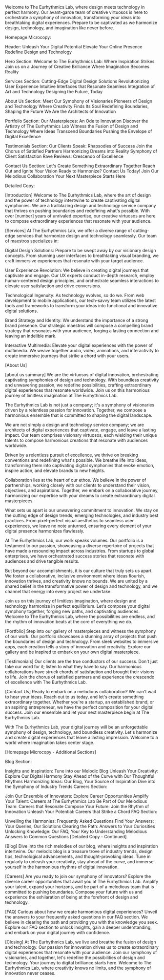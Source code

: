 Welcome to The Eurhythmics Lab, where design meets technology in perfect harmony. Our avant-garde team of creative virtuosos is here to orchestrate a symphony of innovation, transforming your ideas into breathtaking digital experiences. Prepare to be captivated as we harmonize design, technology, and imagination like never before.

Homepage Microcopy:

Header:
Unleash Your Digital Potential
Elevate Your Online Presence
Redefine Design and Technology

Hero Section:
Welcome to The Eurhythmics Lab: Where Inspiration Strikes
Join us on a Journey of Creative Brilliance
Where Imagination Becomes Reality

Services Section:
Cutting-Edge Digital Design Solutions
Revolutionizing User Experience
Intuitive Interfaces that Resonate
Seamless Integration of Art and Technology
Designing the Future, Today

About Us Section:
Meet Our Symphony of Visionaries
Pioneers of Design and Technology
Where Creativity Finds Its Soul
Redefining Boundaries, Shaping the Future
We Are the Architects of Innovation

Portfolio Section:
Our Masterpieces: An Ode to Innovation
Discover the Artistry of The Eurhythmics Lab
Witness the Fusion of Design and Technology
Where Ideas Transcend Boundaries
Pushing the Envelope of Digital Excellence

Testimonials Section:
Our Clients Speak: Rhapsodies of Success
Join the Chorus of Satisfied Partners
Harmonizing Dreams into Reality
Symphony of Client Satisfaction
Rave Reviews: Crescendo of Excellence

Contact Us Section:
Let's Create Something Extraordinary Together
Reach Out and Ignite Your Vision
Ready to Harmonize? Contact Us Today!
Join Our Melodious Collaboration
Your Next Masterpiece Starts Here

Detailed Copy:

[Introduction]
Welcome to The Eurhythmics Lab, where the art of design and the power of technology intertwine to create captivating digital symphonies. We are a trailblazing design and technology service company that thrives on pushing boundaries and redefining what's possible. With over [number] years of unrivaled expertise, our creative virtuosos are here to compose extraordinary experiences that resonate with your audience.

[Services]
At The Eurhythmics Lab, we offer a diverse range of cutting-edge services that harmonize design and technology seamlessly. Our team of maestros specializes in:

Digital Design Solutions: Prepare to be swept away by our visionary design concepts. From stunning user interfaces to breathtaking visual branding, we craft immersive experiences that resonate with your target audience.

User Experience Revolution: We believe in creating digital journeys that captivate and engage. Our UX experts conduct in-depth research, employ human-centered design principles, and orchestrate seamless interactions to elevate user satisfaction and drive conversions.

Technological Ingenuity: As technology evolves, so do we. From web development to mobile applications, our tech-savvy team utilizes the latest tools and frameworks to transform your ideas into functional and innovative digital solutions.

Brand Strategy and Identity: We understand the importance of a strong brand presence. Our strategic maestros will compose a compelling brand strategy that resonates with your audience, forging a lasting connection and leaving an indelible mark.

Interactive Multimedia: Elevate your digital experiences with the power of multimedia. We weave together audio, video, animations, and interactivity to create immersive journeys that strike a chord with your users.

[About Us]

[about us summary]
We are the virtuosos of digital innovation, orchestrating captivating symphonies of design and technology. With boundless creativity and unwavering passion, we redefine possibilities, crafting extraordinary digital experiences that resonate worldwide. Join us on this harmonious journey of limitless imagination at The Eurhythmics Lab.


The Eurhythmics Lab is not just a company; it's a symphony of visionaries driven by a relentless passion for innovation. Together, we compose a harmonious ensemble that is committed to shaping the digital landscape.

We are not simply a design and technology service company; we are architects of digital experiences that captivate, engage, and leave a lasting impact. Our team comprises visionary virtuosos, each wielding their unique talents to compose harmonious creations that resonate with audiences worldwide.

Driven by a relentless pursuit of excellence, we thrive on breaking conventions and redefining what's possible. We breathe life into ideas, transforming them into captivating digital symphonies that evoke emotion, inspire action, and elevate brands to new heights.

Collaboration lies at the heart of our ethos. We believe in the power of partnerships, working closely with our clients to understand their vision, objectives, and aspirations. Together, we embark on a collaborative journey, harmonizing our expertise with your dreams to create extraordinary digital masterpieces.

What sets us apart is our unwavering commitment to innovation. We stay on the cutting edge of design trends, emerging technologies, and industry best practices. From pixel-perfect visual aesthetics to seamless user experiences, we leave no note unturned, ensuring every element of your digital presence harmonizes flawlessly.

At The Eurhythmics Lab, our work speaks volumes. Our portfolio is a testament to our passion, showcasing a diverse repertoire of projects that have made a resounding impact across industries. From startups to global enterprises, we have orchestrated success stories that resonate with audiences and drive tangible results.

But beyond our accomplishments, it is our culture that truly sets us apart. We foster a collaborative, inclusive environment where ideas flourish, innovation thrives, and creativity knows no bounds. We are united by a shared belief in the transformative power of design and technology, and we channel that energy into every project we undertake.

Join us on this journey of limitless imagination, where design and technology harmonize in perfect equilibrium. Let's compose your digital symphony together, forging new paths, and captivating audiences. Welcome to The Eurhythmics Lab, where the possibilities are endless, and the rhythm of innovation beats at the core of everything we do.

[Portfolio]
Step into our gallery of masterpieces and witness the symphony of our work. Our portfolio showcases a stunning array of projects that push the boundaries of design and technology. From sleek websites to immersive apps, each creation tells a story of innovation and creativity. Explore our gallery and be inspired to embark on your own digital masterpiece.

[Testimonials]
Our clients are the true conductors of our success. Don't just take our word for it; listen to what they have to say. Our harmonious collaborations have struck chords of satisfaction and brought their visions to life. Join the chorus of satisfied partners and experience the crescendo of excellence with The Eurhythmics Lab.

[Contact Us]
Ready to embark on a melodious collaboration? We can't wait to hear your ideas. Reach out to us today, and let's create something extraordinary together. Whether you're a startup, an established brand, or an aspiring entrepreneur, we have the perfect composition for your digital success. Join our ensemble and let your next masterpiece begin at The Eurhythmics Lab.

With The Eurhythmics Lab, your digital journey will be an unforgettable symphony of design, technology, and boundless creativity. Let's harmonize and create digital experiences that leave a lasting impression. Welcome to a world where imagination takes center stage.


[Homepage Microcopy - Additional Sections]

Blog Section:

Insights and Inspiration: Tune into our Melodic Blog
Unleash Your Creativity: Explore Our Digital Harmony
Stay Ahead of the Curve with Our Thoughtful Rhythms
Harmonizing Ideas: Our Blog, Your Source of Inspiration
Dive into the Symphony of Industry Trends
Careers Section:

Join Our Ensemble of Innovators: Explore Career Opportunities
Amplify Your Talent: Careers at The Eurhythmics Lab
Be Part of Our Melodious Team: Careers that Resonate
Compose Your Future: Join the Rhythm of Innovation
Unleash Your Potential: Careers that Strike a Chord
FAQ Section:

Unveiling the Harmonies: Frequently Asked Questions
Find Your Answers: Your Queries, Our Solutions
Clearing the Path: Answers to Your Curiosities
Unlocking Knowledge: Our FAQ, Your Key to Understanding
Melodious Answers to Common Questions
[Detailed Copy - Continued]

[Blog]
Dive into the rich melodies of our blog, where insights and inspiration intertwine. Our melodic blog is a treasure trove of industry trends, design tips, technological advancements, and thought-provoking ideas. Tune in regularly to unleash your creativity, stay ahead of the curve, and immerse yourself in the harmonious rhythms of digital innovation.

[Careers]
Are you ready to join our symphony of innovators? Explore the diverse career opportunities that await you at The Eurhythmics Lab. Amplify your talent, expand your horizons, and be part of a melodious team that is committed to pushing boundaries. Compose your future with us and experience the exhilaration of being at the forefront of design and technology.

[FAQ]
Curious about how we create harmonious digital experiences? Unveil the answers to your frequently asked questions in our FAQ section. We believe in clearing the path and providing you with the knowledge you seek. Explore our FAQ section to unlock insights, gain a deeper understanding, and embark on your digital journey with confidence.

[Closing]
At The Eurhythmics Lab, we live and breathe the fusion of design and technology. Our passion for innovation drives us to create extraordinary digital experiences that resonate with your audience. Join our symphony of visionaries, and together, let's redefine the possibilities of design and technology. Your journey to digital brilliance starts here. Welcome to The Eurhythmics Lab, where creativity knows no limits, and the symphony of innovation never ceases.
